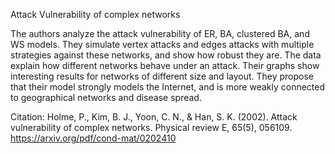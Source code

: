 Attack Vulnerability of complex networks

The authors analyze the attack vulnerability of ER, BA, clustered BA, and WS models. They simulate vertex attacks and edges attacks with multiple strategies against these networks, and show how robust they are. The data explain how different networks behave under an attack. Their graphs show interesting results for networks of different size and layout. They propose that their model strongly models the Internet, and is more weakly connected to geographical networks and disease spread.


Citation:
Holme, P., Kim, B. J., Yoon, C. N., & Han, S. K. (2002). Attack vulnerability of complex networks. Physical review E, 65(5), 056109.
https://arxiv.org/pdf/cond-mat/0202410
